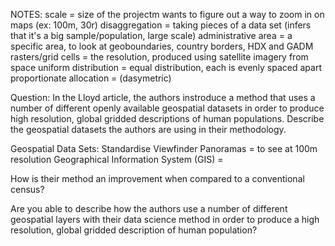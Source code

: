 NOTES:
scale = size of the projectm wants to figure out a way to zoom in on maps (ex: 100m, 30r)
disaggregation = taking pieces of a data set (infers that it's a big sample/population, large scale)
administrative area = a specific area, to look at geoboundaries, country borders, HDX and GADM
rasters/grid cells = the resolution, produced using satellite imagery from space
uniform distribution = equal distribution, each is evenly spaced apart
proportionate allocation = (dasymetric)

Question: In the Lloyd article, the authors instroduce a method that uses a number of different openly available geospatial datasets 
in order to produce high resolution, global gridded descriptions of human populations. Describe the geospatial datasets the authors 
are using in their methodology. 

Geospatial Data Sets:
Standardise Viewfinder Panoramas = to see at 100m resolution
Geographical Information System (GIS) = 



How is their method an improvement when compared to a conventional census?





Are you able to describe how the authors use a number of different geospatial layers with their data science method in order to 
produce a high resolution, global gridded description of human population? 



